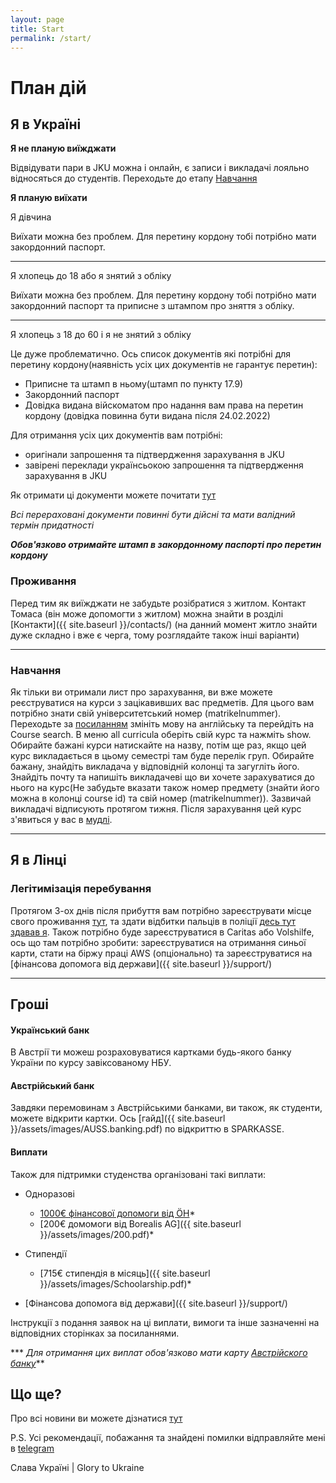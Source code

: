 ```yaml
---
layout: page
title: Start
permalink: /start/
---
```


# План дій
## Я в Україні
 
**Я не планую виїжджати**

Відвідувати пари в JKU можна і онлайн, є записи і викладачі лояльно відносяться до студентів.
Переходьте до етапу [Навчання](#навчання)


**Я планую виїхати**


Я дівчина

Виїхати можна без проблем. Для перетину кордону тобі потрібно мати закордонний паспорт.

---

Я хлопець до 18 або я знятий з обліку

Виїхати можна без проблем. Для перетину кордону тобі потрібно мати закордонний паспорт та приписне з штампом про зняття з обліку.

---

Я хлопець з 18 до 60 і я не знятий з обліку

Це дуже проблематично. Ось список документів які потрібні для перетину кордону(наявність усіх цих документів не гарантує перетин):
+ Приписне та штамп в ньому(штамп по пункту 17.9)
+ Закордонний паспорт
+ Довідка видана війскоматом про надання вам права на перетин кордону (довідка повинна бути видана після 24.02.2022)

Для отримання усіх цих документів вам потрібні:
+ оригінали запрошення та підтвердження зарахування в JKU
+ завірені переклади українсьокою запрошення та підтвердження зарахування в JKU

Як отримати ці документи можете почитати [тут](https://www.google.com)

*Всі перераховані документи повинні бути дійсні та мати валідний термін придатності*

***Обов'язково отримайте штамп в закордонному паспорті про перетин кордону***

### Проживання 

Перед тим як виїжджати не забудьте розібратися з житлом. Контакт Томаса (він може допомогти з житлом) можна знайти в 
розділі [Контакти]({{ site.baseurl }}/contacts/) (на данний момент житло знайти дуже складно і вже є черга, тому розглядайте також інші 
варіанти)

---

### Навчання 
Як тільки ви отримали лист про зарахування, ви вже можете реєструватися на курси з зацікавивших вас предметів. Для 
цього вам потрібно знати свій університетський номер (matrikelnummer). 
Переходьте за [посиланням](https://www.kusss.jku.at/kusss/index.action) змініть мову на англійську та перейдіть на 
Course search. В меню аll curricula оберіть свій 
курс та нажміть show. Обирайте бажані курси натискайте на назву, потім ще раз, якщо цей курс викладається в цьому 
семестрі там буде перелік груп. Обирайте бажану, знайдіть викладача у відповідній колонці та загугліть його. Знайдіть 
почту та напишіть викладачеві що ви хочете зарахуватися до нього на курс(Не забудьте вказати також номер предмету
(знайти його можна в колонці course id) та свій номер (matrikelnummer)). Зазвичай викладачі відписують протягом тижня. 
Після зарахування цей курс з'явиться у вас в [мудлі](https://moodle.jku.at/jku/). 

---
## Я в Лінці
### Легітимізація перебування
Протягом 3-ох днів після прибуття вам потрібно зареєструвати місце свого проживання 
[тут](https://maps.app.goo.gl/P8HptmHRN9DXyY4v9), та здати відбитки пальців в 
поліції [десь тут здавав я](https://maps.app.goo.gl/WDWG8tYUEtwA8Z4e7). Також потрібно буде зареєструватися в Caritas 
або Volshilfe, ось що там потрібно зробити: зареєструватися на отримання синьої карти, стати на біржу праці AWS
(опціонально) та зареєструватися на [фінансова допомога від держави]({{ site.baseurl }}/support/)

---

## Гроші

#### Український банк
В Австрії ти можеш розраховуватися картками будь-якого банку України по курсу завіксованому НБУ.

#### Австрійський банк
Завдяки перемовинам з Австрійськими банками, ви також, як студенти, можете відкрити картки. 
Ось [гайд]({{ site.baseurl }}/assets/images/AUSS.banking.pdf) по відкриттю в SPARKASSE.

#### Виплати
Також для підтримки студенства організовані такі виплати:
+ Одноразові
    + [1000€ фінансової допомоги від ÖH](https://www.oeh.ac.at/soforthilfe)*
    + [200€ домомоги від Borealis AG]({{ site.baseurl }}/assets/images/200.pdf)*

+ Стипендії 
    + [715€ стипендія в місяць]({{ site.baseurl }}/assets/images/Schoolarship.pdf)*

+ [Фінансова допомога від держави]({{ site.baseurl }}/support/)

Інструкції з подання заявок на ці виплати, вимоги та інше зазначенні на відповідних сторінках за посиланнями. 

*** *Для отримання цих виплат обов'язково мати карту [Австрійского банку](#австрійський-банк)***

## Що ще?
Про всі новини ви можете дізнатися [тут]({{site.baseurl}}/) 

P.S. Усі рекомендації, побажання та знайдені помилки відправляйте мені в [telegram](https://t.me/uss_1701)

Слава Україні | Glory to Ukraine 
